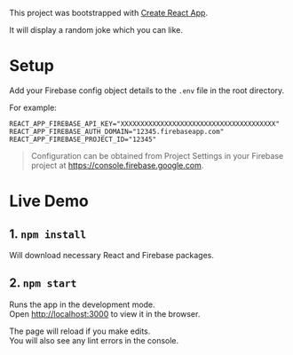 This project was bootstrapped with [Create React App](https://github.com/facebook/create-react-app).

It will display a random joke which you can like.

# Setup

Add your Firebase config object details to the `.env` file in the root directory.

For example:
```
REACT_APP_FIREBASE_API_KEY="XXXXXXXXXXXXXXXXXXXXXXXXXXXXXXXXXXXXXXX"
REACT_APP_FIREBASE_AUTH_DOMAIN="12345.firebaseapp.com"
REACT_APP_FIREBASE_PROJECT_ID="12345"
``` 

> Configuration can be obtained from Project Settings in your Firebase project at https://console.firebase.google.com.

# Live Demo

## 1. `npm install`

Will download necessary React and Firebase packages.

## 2. `npm start`

Runs the app in the development mode.<br />
Open [http://localhost:3000](http://localhost:3000) to view it in the browser.

The page will reload if you make edits.<br />
You will also see any lint errors in the console.
